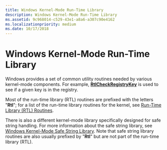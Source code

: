 ```yaml
---
title: Windows Kernel-Mode Run-Time Library
description: Windows Kernel-Mode Run-Time Library
ms.assetid: 9c968014-c529-43e1-a8a6-a307c90e4162
ms.localizationpriority: medium
ms.date: 10/17/2018
---
```


# Windows Kernel-Mode Run-Time Library


Windows provides a set of common utility routines needed by various kernel-mode components. For example, [**RtlCheckRegistryKey**](https://msdn.microsoft.com/library/windows/hardware/ff561754) is used to see if a given key is in the registry.

Most of the run-time library (RTL) routines are prefixed with the letters "**Rtl**"; for a list of the run-time library routines for the kernel, see [Run-Time Library (RTL) Routines](https://msdn.microsoft.com/library/windows/hardware/ff563638).

There is also a different kernel-mode library specifically designed for safe string handling. For more information about the safe string library, see [Windows Kernel-Mode Safe String Library](windows-kernel-mode-safe-string-library.md). Note that safe string library routines are also usually prefixed by "**Rtl**" but are not part of the run-time library (RTL).

 

 




